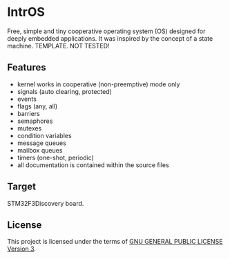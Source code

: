 IntrOS
=======

Free, simple and tiny cooperative operating system (OS) designed for deeply embedded applications.
It was inspired by the concept of a state machine.
TEMPLATE. NOT TESTED!

Features
--------

- kernel works in cooperative (non-preemptive) mode only
- signals (auto clearing, protected)
- events
- flags (any, all)
- barriers
- semaphores
- mutexes
- condition variables
- message queues
- mailbox queues
- timers (one-shot, periodic)
- all documentation is contained within the source files

Target
-------

STM32F3Discovery board.

License
-------

This project is licensed under the terms of [GNU GENERAL PUBLIC LICENSE Version 3](http://www.gnu.org/philosophy/why-not-lgpl.html).

